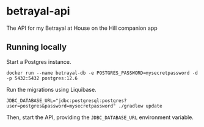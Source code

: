# betrayal-api

The API for my Betrayal at House on the Hill companion app 

## Running locally

Start a Postgres instance.

```shell
docker run --name betrayal-db -e POSTGRES_PASSWORD=mysecretpassword -d -p 5432:5432 postgres:12.6
```

Run the migrations using Liquibase.

```shell
JDBC_DATABASE_URL="jdbc:postgresql:postgres?user=postgres&password=mysecretpassword" ./gradlew update
```

Then, start the API, providing the `JDBC_DATABASE_URL` environment variable.
